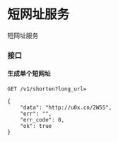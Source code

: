 短网址服务
===

短网址服务


### 接口

#### 生成单个短网址

```
GET /v1/shorten?long_url=

{
    "data": "http://u0x.cn/2W5S",
    "err": "",
    "err_code": 0,
    "ok": true
}
```
